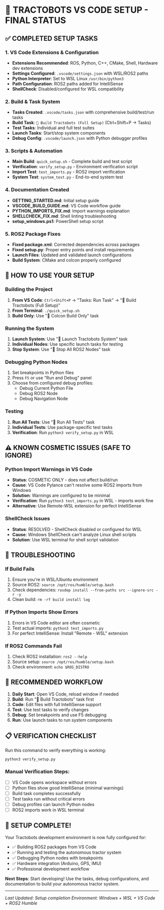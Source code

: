 # 🚜 TRACTOBOTS VS CODE SETUP - FINAL STATUS

## ✅ COMPLETED SETUP TASKS

### 1. VS Code Extensions & Configuration
- **Extensions Recommended**: ROS, Python, C++, CMake, Shell, Hardware dev extensions
- **Settings Configured**: `.vscode/settings.json` with WSL/ROS2 paths
- **Python Interpreter**: Set to WSL Linux `/usr/bin/python3`
- **Path Configuration**: ROS2 paths added for IntelliSense
- **ShellCheck**: Disabled/configured for WSL compatibility

### 2. Build & Task System
- **Tasks Created**: `.vscode/tasks.json` with comprehensive build/test/run tasks
- **Build Task**: `🚜 Build Tractobots (Full Setup)` (Ctrl+Shift+P → Tasks)
- **Test Tasks**: Individual and full test suites
- **Launch Tasks**: Start/stop system components
- **Debug Config**: `.vscode/launch.json` with Python debugger profiles

### 3. Scripts & Automation
- **Main Build**: `quick_setup.sh` - Complete build and test script
- **Verification**: `verify_setup.py` - Environment verification script
- **Import Test**: `test_imports.py` - ROS2 import verification
- **System Test**: `system_test.py` - End-to-end system test

### 4. Documentation Created
- **GETTING_STARTED.md**: Initial setup guide
- **VSCODE_BUILD_GUIDE.md**: VS Code workflow guide  
- **PYTHON_IMPORTS_FIX.md**: Import warnings explanation
- **SHELLCHECK_FIX.md**: Shell linting troubleshooting
- **setup_windows.ps1**: PowerShell setup script

### 5. ROS2 Package Fixes
- **Fixed package.xml**: Corrected dependencies across packages
- **Fixed setup.py**: Proper entry points and install requirements
- **Launch Files**: Updated and validated launch configurations
- **Build System**: CMake and colcon properly configured

## 🎯 HOW TO USE YOUR SETUP

### Building the Project
1. **From VS Code**: `Ctrl+Shift+P` → "Tasks: Run Task" → "🚜 Build Tractobots (Full Setup)"
2. **From Terminal**: `./quick_setup.sh`
3. **Build Only**: Use "🔨 Colcon Build Only" task

### Running the System
1. **Launch System**: Use "🚀 Launch Tractobots System" task
2. **Individual Nodes**: Use specific launch tasks for testing
3. **Stop System**: Use "🛑 Stop All ROS2 Nodes" task

### Debugging Python Nodes
1. Set breakpoints in Python files
2. Press `F5` or use "Run and Debug" panel
3. Choose from configured debug profiles:
   - Debug Current Python File
   - Debug ROS2 Node
   - Debug Navigation Node

### Testing
1. **Run All Tests**: Use "🧪 Run All Tests" task
2. **Individual Tests**: Use package-specific test tasks
3. **Verification**: Run `python3 verify_setup.py` in WSL

## ⚠️ KNOWN COSMETIC ISSUES (SAFE TO IGNORE)

### Python Import Warnings in VS Code
- **Status**: COSMETIC ONLY - does not affect build/run
- **Cause**: VS Code Pylance can't resolve some ROS2 imports from Windows
- **Solution**: Warnings are configured to be minimal
- **Verification**: Run `python3 test_imports.py` in WSL - imports work fine
- **Alternative**: Use Remote-WSL extension for perfect IntelliSense

### ShellCheck Issues
- **Status**: RESOLVED - ShellCheck disabled or configured for WSL
- **Cause**: Windows ShellCheck can't analyze Linux shell scripts
- **Solution**: Use WSL terminal for shell script validation

## 🔧 TROUBLESHOOTING

### If Build Fails
1. Ensure you're in WSL/Ubuntu environment
2. Source ROS2: `source /opt/ros/humble/setup.bash`
3. Check dependencies: `rosdep install --from-paths src --ignore-src -r -y`
4. Clean build: `rm -rf build install log`

### If Python Imports Show Errors
1. Errors in VS Code editor are often cosmetic
2. Test actual imports: `python3 test_imports.py`
3. For perfect IntelliSense: Install "Remote - WSL" extension

### If ROS2 Commands Fail
1. Check ROS2 installation: `ros2 --help`
2. Source setup: `source /opt/ros/humble/setup.bash`
3. Check environment: `echo $ROS_DISTRO`

## 🚀 RECOMMENDED WORKFLOW

1. **Daily Start**: Open VS Code, reload window if needed
2. **Build**: Run "🚜 Build Tractobots" task first
3. **Code**: Edit files with full IntelliSense support
4. **Test**: Use test tasks to verify changes
5. **Debug**: Set breakpoints and use F5 debugging
6. **Run**: Use launch tasks to run system components

## 📋 VERIFICATION CHECKLIST

Run this command to verify everything is working:
```bash
python3 verify_setup.py
```

### Manual Verification Steps:
- [ ] VS Code opens workspace without errors
- [ ] Python files show good IntelliSense (minimal warnings)
- [ ] Build task completes successfully
- [ ] Test tasks run without critical errors
- [ ] Debug profiles can launch Python nodes
- [ ] ROS2 imports work in WSL terminal

## 🎉 SETUP COMPLETE!

Your Tractobots development environment is now fully configured for:
- ✅ Building ROS2 packages from VS Code
- ✅ Running and testing the autonomous tractor system  
- ✅ Debugging Python nodes with breakpoints
- ✅ Hardware integration (Arduino, GPS, IMU)
- ✅ Professional development workflow

**Next Steps**: Start developing! Use the tasks, debug configurations, and documentation to build your autonomous tractor system.

---
*Last Updated: Setup completion*
*Environment: Windows + WSL + VS Code + ROS2 Humble*
